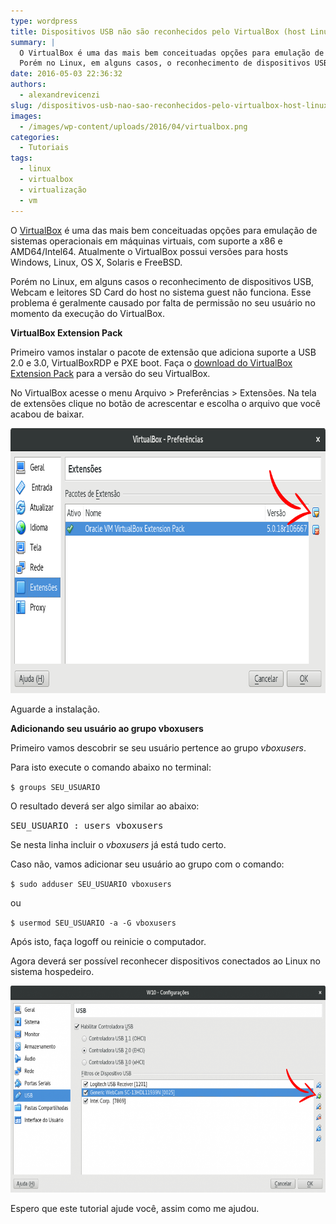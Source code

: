 ```yaml
---
type: wordpress
title: Dispositivos USB não são reconhecidos pelo VirtualBox (host Linux)
summary: |
  O VirtualBox é uma das mais bem conceituadas opções para emulação de sistemas operacionais em máquinas virtuais, com suporte a x86 e AMD64/Intel64. Atualmente o VirtualBox possui versões para hosts Windows, Linux, OS X, Solaris e FreeBSD.
  Porém no Linux, em alguns casos, o reconhecimento de dispositivos USB, Webcam e leitores SD Card do host no sistema guest não funciona. Esse problema é geralmente causado por falta de permissão no seu usuário no momento da execução do VirtualBox.
date: 2016-05-03 22:36:32
authors:
  - alexandrevicenzi
slug: /dispositivos-usb-nao-sao-reconhecidos-pelo-virtualbox-host-linux/
images:
  - /images/wp-content/uploads/2016/04/virtualbox.png
categories:
  - Tutoriais
tags:
  - linux
  - virtualbox
  - virtualização
  - vm
---
```


O <a href="https://www.virtualbox.org/" target="_blank">VirtualBox</a> é uma das mais bem conceituadas opções para emulação de sistemas operacionais em máquinas virtuais, com suporte a x86 e AMD64/Intel64. Atualmente o VirtualBox possui versões para hosts Windows, Linux, OS X, Solaris e FreeBSD.

Porém no Linux, em alguns casos o reconhecimento de dispositivos USB, Webcam e leitores SD Card do host no sistema guest não funciona. Esse problema é geralmente causado por falta de permissão no seu usuário no momento da execução do VirtualBox.

<strong>VirtualBox Extension Pack</strong>

Primeiro vamos instalar o pacote de extensão que adiciona suporte a USB 2.0 e 3.0, VirtualBoxRDP e PXE boot. Faça o <a href="https://www.virtualbox.org/wiki/Downloads" target="_blank">download do VirtualBox Extension Pack</a> para a versão do seu VirtualBox.

No VirtualBox acesse o menu Arquivo &gt; Preferências &gt; Extensões. Na tela de extensões clique no botão de acrescentar e escolha o arquivo que você acabou de baixar.

<a href="/images/wp-content/uploads/2016/04/vbox-pref-extensoes-a.png"><img class="aligncenter wp-image-5299 size-full" src="/images/wp-content/uploads/2016/04/vbox-pref-extensoes-a.png" alt="vbox-pref-extensoes-a" width="757" height="424" /></a>

Aguarde a instalação.

<strong>Adicionando seu usuário ao grupo vboxusers</strong>

Primeiro vamos descobrir se seu usuário pertence ao grupo <em>vboxusers</em>.

Para isto execute o comando abaixo no terminal:

<code>$ groups SEU_USUARIO</code>

O resultado deverá ser algo similar ao abaixo:

<samp>SEU_USUARIO : users vboxusers</samp>

Se nesta linha incluir o <em>vboxusers</em> já está tudo certo.

Caso não, vamos adicionar seu usuário ao grupo com o comando:

<code>$ sudo adduser SEU_USUARIO vboxusers</code>

ou

<code>$ usermod SEU_USUARIO -a -G vboxusers</code>

Após isto, faça logoff ou reinicie o computador.

Agora deverá ser possível reconhecer dispositivos conectados ao Linux no sistema hospedeiro.

<a href="/images/wp-content/uploads/2016/04/vbox-usb-a.png"><img class="aligncenter wp-image-5300 size-large" src="/images/wp-content/uploads/2016/04/vbox-usb-a-1024x523.png" alt="vbox-usb-a" width="648" height="331" /></a>

Espero que este tutorial ajude você, assim como me ajudou.
